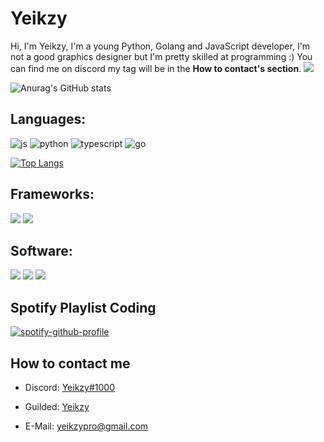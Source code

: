 # Yeikzy
Hi, I'm Yeikzy, I'm a young Python, Golang and JavaScript developer, I'm not a good graphics designer but I'm pretty skilled at programming :) You can find me on discord my tag will be in the **How to contact's section**. ![](https://komarev.com/ghpvc/?username=yeikzy)

![Anurag's GitHub stats](https://github-readme-stats.vercel.app/api?username=yeikzy&show_icons=true&theme=tokyonight)

## Languages:
<p>
  <img alt="js" src="https://img.shields.io/badge/-Javascript-FFEE00?style=flat-square&logo=javascript&logoColor=black" />
  <img alt="python" src="https://img.shields.io/badge/-Python-3771a2?style=flat-square&logo=python&logoColor=white" />
  <img alt="typescript" src="https://img.shields.io/badge/-TypeScript-3178c6?style=flat-square&logo=typescript&logoColor=white" />
  <img alt="go" src="https://img.shields.io/badge/-Golang-2dbcaf?style=flat-square&logo=go&logoColor=white" />
</p>

[![Top Langs](https://github-readme-stats.vercel.app/api/top-langs/?username=yeikzy&show_icons=true&theme=tokyonight&layout=compact)](https://github.com/yeikzy/github-readme-stats)

## Frameworks:

 <p>
    <img src="https://img.shields.io/badge/Node.js-43853D?style=for-the-badge&logo=node-dot-js&logoColor=white" />
    <img src="https://img.shields.io/badge/npm-CB3837?style=for-the-badge&logo=npm&logoColor=white" />
 </p>

## Software:

  <p>
    <img src="https://img.shields.io/badge/Visual_Studio_Code-0078D4?style=for-the-badge&logo=visual%20studio%20code&logoColor=white" />
    <img src="https://img.shields.io/badge/webstorm-04c4d7?style=for-the-badge&logo=webstorm&logoColor=black" />   
    <img src="https://img.shields.io/badge/PhpStorm-d43cc5?style=for-the-badge&logo=PhpStorm&logoColor=black" />
 </p>


## Spotify Playlist Coding

[![spotify-github-profile](https://spotify-github-profile.vercel.app/api/view?uid=me4fd6aa939enmsg7yl2nd2vk&cover_image=true&theme=novatorem)](https://open.spotify.com/playlist/2877aIy2RqJ3QkuQoBCtNv?si=f2f4a275fb634bd4) 

## How to contact me
- Discord: [Yeikzy#1000](https://discord.gg/W7cY7FH)

- Guilded: [Yeikzy](https://www.guilded.gg/Yeikzy)

- E-Mail: yeikzypro@gmail.com
